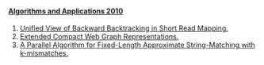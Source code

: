 #### [Algorithms and Applications 2010](https://dblp.org/db/conf/birthday/ukkonen2010.html)
  1. [Unified View of Backward Backtracking in Short Read Mapping.](https://doi.org/10.1007/978-3-642-12476-1_13)  
  2. [Extended Compact Web Graph Representations.](https://doi.org/10.1007/978-3-642-12476-1_5)  
  3. [A Parallel Algorithm for Fixed-Length Approximate String-Matching with k-mismatches.](https://doi.org/10.1007/978-3-642-12476-1_6)  
  